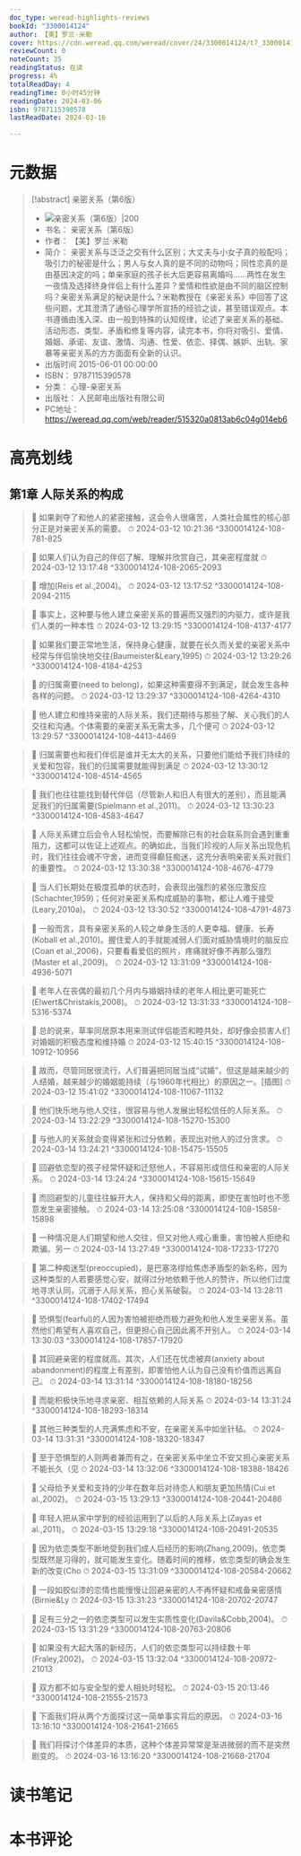 ```yaml
---
doc_type: weread-highlights-reviews
bookId: "3300014124"
author: 【美】罗兰·米勒
cover: https://cdn.weread.qq.com/weread/cover/24/3300014124/t7_3300014124.jpg
reviewCount: 0
noteCount: 35
readingStatus: 在读
progress: 4%
totalReadDay: 4
readingTime: 0小时45分钟
readingDate: 2024-03-06
isbn: 9787115390578
lastReadDate: 2024-03-16

---
```

# 元数据
> [!abstract] 亲密关系（第6版）
> - ![ 亲密关系（第6版）|200](https://cdn.weread.qq.com/weread/cover/24/3300014124/t7_3300014124.jpg)
> - 书名： 亲密关系（第6版）
> - 作者： 【美】罗兰·米勒
> - 简介： 亲密关系与泛泛之交有什么区别；大丈夫与小女子真的般配吗；吸引力的秘密是什么；男人与女人真的是不同的动物吗；同性恋真的是由基因决定的吗；单亲家庭的孩子长大后更容易离婚吗……两性在发生一夜情及选择终身伴侣上有什么差异？爱情和性欲是由不同的脑区控制吗？亲密关系满足的秘诀是什么？米勒教授在《亲密关系》中回答了这些问题，尤其澄清了通俗心理学所宣扬的经验之谈，甚至错误观点。本书遵循由浅入深、由一般到特殊的认知规律，论述了亲密关系的基础、活动形态、类型、矛盾和修复等内容，读完本书，你将对吸引、爱情、婚姻、承诺、友谊、激情、沟通、性爱、依恋、择偶、嫉妒、出轨、家暴等亲密关系的方方面面有全新的认识。
> - 出版时间 2015-06-01 00:00:00
> - ISBN： 9787115390578
> - 分类： 心理-亲密关系
> - 出版社： 人民邮电出版社有限公司
> - PC地址：https://weread.qq.com/web/reader/515320a0813ab6c04g014eb6

# 高亮划线

## 第1章 人际关系的构成

> 📌 如果剥夺了和他人的紧密接触，这会令人很痛苦，人类社会属性的核心部分正是对亲密关系的需要。 
> ⏱ 2024-03-12 10:21:36 ^3300014124-108-781-825

> 📌 如果人们认为自己的伴侣了解、理解并欣赏自己，其亲密程度就 
> ⏱ 2024-03-12 13:17:48 ^3300014124-108-2065-2093

> 📌 增加(Reis et al.,2004)。 
> ⏱ 2024-03-12 13:17:52 ^3300014124-108-2094-2115

> 📌 事实上，这种要与他人建立亲密关系的普遍而又强烈的内驱力，或许是我们人类的一种本性 
> ⏱ 2024-03-12 13:29:15 ^3300014124-108-4137-4177

> 📌 如果我们要正常地生活，保持身心健康，就要在长久而关爱的亲密关系中经常与伴侣愉快地交往(Baumeister&Leary,1995) 
> ⏱ 2024-03-12 13:29:26 ^3300014124-108-4184-4253

> 📌 的归属需要(need to belong)，如果这种需要得不到满足，就会发生各种各样的问题。 
> ⏱ 2024-03-12 13:29:37 ^3300014124-108-4264-4310

> 📌 他人建立和维持亲密的人际关系，我们还期待与那些了解、关心我们的人交往和沟通。个体需要的亲密关系无需太多，几个便可 
> ⏱ 2024-03-12 13:29:57 ^3300014124-108-4413-4469

> 📌 归属需要也和我们伴侣是谁并无太大的关系，只要他们能给予我们持续的关爱和包容，我们的归属需要就能得到满足 
> ⏱ 2024-03-12 13:30:12 ^3300014124-108-4514-4565

> 📌 我们也往往能找到替代伴侣（尽管新人和旧人有很大的差别），而且能满足我们的归属需要(Spielmann et al.,2011)。 
> ⏱ 2024-03-12 13:30:23 ^3300014124-108-4583-4647

> 📌 人际关系建立后会令人轻松愉悦，而要解除已有的社会联系则会遇到重重阻力，这都可以佐证上述观点。的确如此，当我们珍视的人际关系出现危机时，我们往往会魂不守舍，进而变得癫狂痴迷，这充分表明亲密关系对我们的重要性。 
> ⏱ 2024-03-12 13:30:38 ^3300014124-108-4676-4779

> 📌 当人们长期处在极度孤单的状态时，会表现出强烈的紧张应激反应(Schachter,1959)；任何对亲密关系构成威胁的事物，都让人难于接受(Leary,2010a)。 
> ⏱ 2024-03-12 13:30:52 ^3300014124-108-4791-4873

> 📌 一般而言，具有亲密关系的人较之单身生活的人更幸福、健康、长寿(Koball et al.,2010)。握住爱人的手就能减弱人们面对威胁情境时的脑反应(Coan et al.,2006)，只要看看爱侣的照片，疼痛就好像不再那么强烈(Master et al.,2009)。 
> ⏱ 2024-03-12 13:31:09 ^3300014124-108-4936-5071

> 📌 老年人在丧偶的最初几个月内与婚姻持续的老年人相比更可能死亡(Elwert&Christakis,2008)。 
> ⏱ 2024-03-12 13:31:33 ^3300014124-108-5316-5374

> 📌 总的说来，草率同居原本用来测试伴侣能否和睦共处，却好像会损害人们对婚姻的积极态度和维持婚 
> ⏱ 2024-03-12 15:40:15 ^3300014124-108-10912-10956

> 📌 故而，尽管同居很流行，人们普遍把同居当成“试婚”，但这是越来越少的人结婚，越来越少的婚姻能持续（与1960年代相比）的原因之一。[插图] 
> ⏱ 2024-03-12 15:41:02 ^3300014124-108-11067-11132

> 📌 他们快乐地与他人交往，很容易与他人发展出轻松信任的人际关系。 
> ⏱ 2024-03-14 13:22:29 ^3300014124-108-15270-15300

> 📌 与他人的关系就会变得紧张和过分依赖，表现出对他人的过分贪求。 
> ⏱ 2024-03-14 13:24:21 ^3300014124-108-15475-15505

> 📌 回避依恋型的孩子经常怀疑和迁怒他人，不容易形成信任和亲密的人际关系。 
> ⏱ 2024-03-14 13:24:24 ^3300014124-108-15615-15649

> 📌 而回避型的儿童往往躲开大人，保持和父母的距离，即使在害怕时也不愿意发生亲密接触。 
> ⏱ 2024-03-14 13:25:08 ^3300014124-108-15858-15898

> 📌 一种情况是人们期望和他人交往，但又对他人戒心重重，害怕被人拒绝和欺骗。另一 
> ⏱ 2024-03-14 13:27:49 ^3300014124-108-17233-17270

> 📌 第二种痴迷型(preoccupied)，是巴塞洛缪给焦虑矛盾型的新名称，因为这种类型的人若要感觉心安，就得过分地依赖于他人的赞许，所以他们过度地寻求认同，沉溺于人际关系，担心关系破裂。 
> ⏱ 2024-03-14 13:28:11 ^3300014124-108-17402-17494

> 📌 恐惧型(fearful)的人因为害怕被拒绝而极力避免和他人发生亲密关系。虽然他们希望有人喜欢自己，但更担心自己因此离不开别人。 
> ⏱ 2024-03-14 13:30:03 ^3300014124-108-17857-17920

> 📌 其回避亲密的程度就高。其次，人们还在忧虑被弃(anxiety about abandonment)的程度上有差别，即害怕他人认为自己没有价值而远离自己。 
> ⏱ 2024-03-14 13:31:14 ^3300014124-108-18180-18256

> 📌 而能积极快乐地寻求亲密、相互依赖的人际关系 
> ⏱ 2024-03-14 13:31:24 ^3300014124-108-18293-18314

> 📌 其他三种类型的人充满焦虑和不安，在亲密关系中如坐针毡。 
> ⏱ 2024-03-14 13:31:31 ^3300014124-108-18320-18347

> 📌 至于恐惧型的人则两者兼而有之，在亲密关系中坐立不安又担心亲密关系不能长久（见 
> ⏱ 2024-03-14 13:32:06 ^3300014124-108-18388-18426

> 📌 父母给予关爱和支持的少年在数年后对待恋人和朋友更加热情(Cui et al.,2002)。 
> ⏱ 2024-03-15 13:29:13 ^3300014124-108-20441-20486

> 📌 年轻人把从家中学到的经验运用到了以后的人际关系上(Zayas et al.,2011)。 
> ⏱ 2024-03-15 13:29:18 ^3300014124-108-20491-20535

> 📌 因为依恋类型不断地受到我们成人后经历的影响(Zhang,2009)。依恋类型既然是习得的，就可能发生变化。随着时间的推移，依恋类型的确会发生新的改变(Cho 
> ⏱ 2024-03-15 13:31:09 ^3300014124-108-20584-20662

> 📌 一段如胶似漆的恋情也能慢慢让回避亲密的人不再怀疑和戒备亲密感情(Birnie&Ly 
> ⏱ 2024-03-15 13:31:23 ^3300014124-108-20702-20747

> 📌 足有三分之一的依恋类型可以发生实质性变化(Davila&Cobb,2004)。 
> ⏱ 2024-03-15 13:31:29 ^3300014124-108-20763-20806

> 📌 如果没有大起大落的新经历，人们的依恋类型可以持续数十年(Fraley,2002)。 
> ⏱ 2024-03-15 13:32:04 ^3300014124-108-20972-21013

> 📌 双方都不如与安全型的爱人相处时轻松。 
> ⏱ 2024-03-15 20:13:46 ^3300014124-108-21555-21573

> 📌 下面我们将从两个方面探讨这一简单事实背后的原因。 
> ⏱ 2024-03-16 13:16:10 ^3300014124-108-21641-21665

> 📌 我们将探讨个体差异的本质，这种个体差异常常是渐进微弱的而不是突然剧变的。 
> ⏱ 2024-03-16 13:16:20 ^3300014124-108-21668-21704

# 读书笔记

# 本书评论
